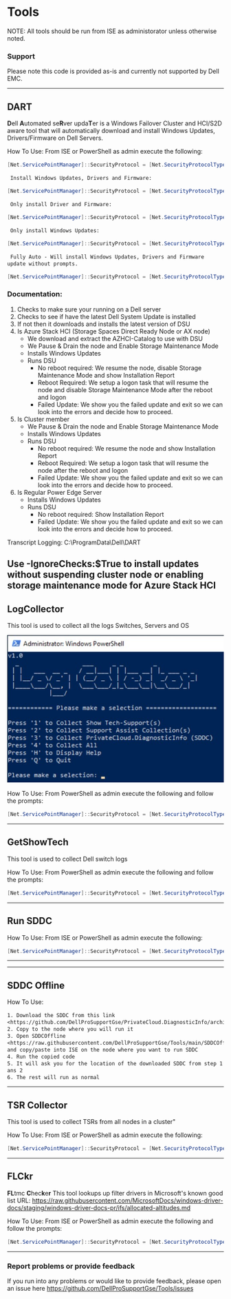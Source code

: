 # Tools
  NOTE: All tools should be run from ISE as administorator unless otherwise noted. 

### Support
  Please note this code is provided as-is and currently not supported by Dell EMC.

-------------------------------------------------------------------------------------------------------------------------------------------------
## DART
   **D**ell **A**utomated se**R**ver upda**T**er is a Windows Failover Cluster and HCI/S2D aware tool that will automatically download and 
   install Windows Updates, Drivers/Firmware on Dell Servers.
  
  How To Use:
    From ISE or PowerShell as admin execute the following:
```Powershell
[Net.ServicePointManager]::SecurityProtocol = [Net.SecurityProtocolType]::Tls12;Invoke-Expression('$module="DART";$repo="PowershellScripts"'+(new-object net.webclient).DownloadString('https://raw.githubusercontent.com/DellProSupportGse/Tools/main/DART.ps1'));Invoke-DART
```
     Install Windows Updates, Drivers and Firmware:
```Powershell
[Net.ServicePointManager]::SecurityProtocol = [Net.SecurityProtocolType]::Tls12;Invoke-Expression('$module="DART";$repo="PowershellScripts"'+(new-object net.webclient).DownloadString('https://raw.githubusercontent.com/DellProSupportGse/Tools/main/DART.ps1'));Invoke-DART -WindowsUpdates:$True -DriverandFirmware:$True
```     
     Only install Driver and Firmware:
```Powershell
[Net.ServicePointManager]::SecurityProtocol = [Net.SecurityProtocolType]::Tls12;Invoke-Expression('$module="DART";$repo="PowershellScripts"'+(new-object net.webclient).DownloadString('https://raw.githubusercontent.com/DellProSupportGse/Tools/main/DART.ps1'));Invoke-DART -WindowsUpdates:$False -DriverandFirmware:$True
```  
     Only install Windows Updates:
```Powershell
[Net.ServicePointManager]::SecurityProtocol = [Net.SecurityProtocolType]::Tls12;Invoke-Expression('$module="DART";$repo="PowershellScripts"'+(new-object net.webclient).DownloadString('https://raw.githubusercontent.com/DellProSupportGse/Tools/main/DART.ps1'));Invoke-DART -WindowsUpdates:$True -DriverandFirmware:$False
```  
     Fully Auto - Will install Windows Updates, Drivers and Firmware update without prompts.
```Powershell
[Net.ServicePointManager]::SecurityProtocol = [Net.SecurityProtocolType]::Tls12;Invoke-Expression('$module="DART";$repo="PowershellScripts"'+(new-object net.webclient).DownloadString('https://raw.githubusercontent.com/DellProSupportGse/Tools/main/DART.ps1'));Invoke-DART -WindowsUpdates:$True -DriverandFirmware:$True -Confirm:$false
```
### Documentation:
   1. Checks to make sure your running on a Dell server
   2. Checks to see if have the latest Dell System Update is installed
   3. If not then it downloads and installs the latest version of DSU
   4. Is Azure Stack HCI (Storage Spaces Direct Ready Node or AX node)
      - We download and extract the AZHCI-Catalog to use with DSU
      - We Pause & Drain the node and Enable Storage Maintenance Mode
      - Installs Windows Updates
      - Runs DSU
        - No reboot required: We resume the node, disable Storage Maintenance Mode and show Installation Report
        - Reboot Required: We setup a logon task that will resume the node and disable Storage Maintenance Mode after the reboot and logon
        - Failed Update: We show you the failed update and exit so we can look into the errors and decide how to proceed.
   6. Is Cluster member
      - We Pause & Drain the node and Enable Storage Maintenance Mode
      - Installs Windows Updates
      - Runs DSU
        - No reboot required: We resume the node and show Installation Report
        - Reboot Required: We setup a logon task that will resume the node after the reboot and logon
        - Failed Update: We show you the failed update and exit so we can look into the errors and decide how to proceed.
   8. Is Regular Power Edge Server
      - Installs Windows Updates 
      - Runs DSU
        - No reboot required: Show Installation Report
        - Failed Update: We show you the failed update and exit so we can look into the errors and decide how to proceed.
   
   Transcript Logging: C:\ProgramData\Dell\DART
   
   Use -IgnoreChecks:$True to install updates without suspending cluster node or enabling storage maintenance mode for Azure Stack HCI
-------------------------------------------------------------------------------------------------------------------------------------------------
## LogCollector
   
   This tool is used to collect all the logs Switches, Servers and OS
   
   ![alt text](readme/LogCollector.jpg)
   
   How To Use: 
      From PowerShell as admin execute the following and follow the prompts:
```Powershell
[Net.ServicePointManager]::SecurityProtocol = [Net.SecurityProtocolType]::Tls12;Invoke-Expression('$module="LogCollector";$repo="PowershellScripts"'+(new-object System.net.webclient).DownloadString('https://raw.githubusercontent.com/DellProSupportGse/Tools/main/LogCollector.ps1'));Invoke-LogCollector
```
-------------------------------------------------------------------------------------------------------------------------------------------------
## GetShowTech
   
   This tool is used to collect Dell switch logs
   
   How To Use: 
      From PowerShell as admin execute the following and follow the prompts:
```Powershell
[Net.ServicePointManager]::SecurityProtocol = [Net.SecurityProtocolType]::Tls12;Invoke-Expression('$module="GetShowTech";$repo="PowershellScripts"'+(new-object System.net.webclient).DownloadString('https://raw.githubusercontent.com/DellProSupportGse/Tools/main/GetShowTech.ps1'));Invoke-GetShowTech
```
-------------------------------------------------------------------------------------------------------------------------------------------------
## Run SDDC
 How To Use:
    From ISE or PowerShell as admin execute the following:
```Powershell
[Net.ServicePointManager]::SecurityProtocol = [Net.SecurityProtocolType]::Tls12;Invoke-Expression('$module="SDDC";$repo="PowershellScripts"'+(new-object net.webclient).DownloadString('https://raw.githubusercontent.com/DellProSupportGse/Tools/main/RunSDDC.ps1'));Invoke-RunSDDC
```

---
-------------------------------------------------------------------------------------------------------------------------------------------------
## SDDC Offline
 
 How To Use:
 
    1. Download the SDDC from this link <https://github.com/DellProSupportGse/PrivateCloud.DiagnosticInfo/archive/master.zip>
    2. Copy to the node where you will run it
    3. Open SDDCOffline <https://raw.githubusercontent.com/DellProSupportGse/Tools/main/SDDCOffline.ps1> and copy/paste into ISE on the node where you want to run SDDC
    4. Run the copied code
    5. It will ask you for the location of the downloaded SDDC from step 1 ans 2
    6. The rest will run as normal
   
-------------------------------------------------------------------------------------------------------------------------------------------------
## TSR Collector
   This tool is used to collect TSRs from
    all nodes in a cluster"

  How To Use:
    From ISE or PowerShell as admin execute the following:
```Powershell
[Net.ServicePointManager]::SecurityProtocol = [Net.SecurityProtocolType]::Tls12;Invoke-Expression('$module="TSRCollector";$repo="PowershellScripts"'+(new-object net.webclient).DownloadString('https://raw.githubusercontent.com/DellProSupportGse/Tools/main/TSRCollector.ps1'));Invoke-TSRCollector
```
-------------------------------------------------------------------------------------------------------------------------------------------------
## FLCkr
   **FL**tmc **C**hec**k**e**r**
   This tool lookups up filter drivers in Microsoft's known good list
   URL: https://raw.githubusercontent.com/MicrosoftDocs/windows-driver-docs/staging/windows-driver-docs-pr/ifs/allocated-altitudes.md
   
   How To Use: 
      From ISE or PowerShell as admin execute the following and follow the prompts:
```Powershell
[Net.ServicePointManager]::SecurityProtocol = [Net.SecurityProtocolType]::Tls12;Invoke-Expression('$module="FLCkr";$repo="PowershellScripts"'+(new-object System.net.webclient).DownloadString('https://raw.githubusercontent.com/DellProSupportGse/Tools/main/FLCkr.ps1'));Invoke-FLCkr
```
-------------------------------------------------------------------------------------------------------------------------------------------------

### Report problems or provide feedback
If you run into any problems or would like to provide feedback, please open an issue here https://github.com/DellProSupportGse/Tools/issues
